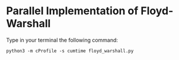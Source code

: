 # Parallel Implementation of Floyd-Warshall

Type in your terminal the following command:
````
python3 -m cProfile -s cumtime floyd_warshall.py
````
